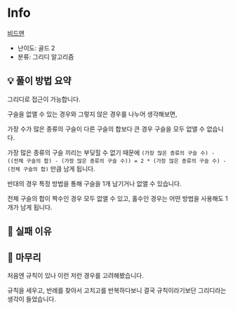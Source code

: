 # Info
[비드맨](https://boj.kr/19590)

- 난이도: 골드 2
- 분류: 그리디 알고리즘

## 💡 풀이 방법 요약

그리디로 접근이 가능합니다.

구슬을 없앨 수 있는 경우와 그렇지 않은 경우를 나누어 생각해보면,

가장 수가 많은 종류의 구슬이 다른 구슬의 합보다 큰 경우 구슬을 모두 없앨 수 없습니다.

가장 많은 종류의 구슬 끼리는 부딪힐 수 없기 때문에 `(가장 많은 종류의 구슬 수) - ((전체 구슬의 합) - (가장 많은 종류의 구슬 수)) = 2 * (가장 많은 종류의 구슬 수) - (전체 구슬의 합)` 만큼 남게 됩니다.

반대의 경우 특정 방법을 통해 구슬을 1개 남기거나 없앨 수 있습니다.

전체 구슬의 합이 짝수인 경우 모두 없앨 수 있고, 홀수인 경우는 어떤 방법을 사용해도 1개가 남게 됩니다.

## 👀 실패 이유

## 🙂 마무리

처음엔 규칙이 있나 이런 저런 경우를 고려해봤습니다.

규칙을 세우고, 반례를 찾아서 고치고를 반복하다보니 결국 규칙이라기보단 그리디라는 생각이 들었습니다.
